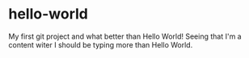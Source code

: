 # hello-world
My first git project and what better than Hello World!
Seeing that I'm a content witer I should be typing more than Hello World.
